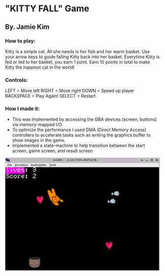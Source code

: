# "KITTY FALL" Game
## By. Jamie Kim

### How to play:
Kitty is a simple cat. All she needs is her fish and her warm basket. Use your arrow keys to guide falling Kitty back into her basket.
Everytime Kitty is fed or led to her basket, you earn 1 point. Earn 10 points in total to make Kitty the happiest cat in the world!

### Controls:
LEFT = Move left 
RIGHT = Move right
DOWN = Speed up player
BACKSPACE = Play Again!
SELECT = Restart

### How I made it:
- This was implemented by accessing the GBA devices (screen, buttons) via memory-mapped I/O.
- To optimize the performance I used DMA (Direct Memory Access) controllers to accelerate tasks such as writing the graphics buffer to show images in the game. 
- Implemented a state-machine to help transition between the start screen, game screen, and result screen

![](https://github.com/doyoojk/Cat-Fall/blob/main/images/catFallEx.gif)
